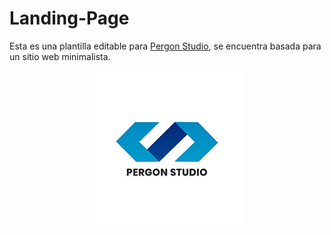# Landing-Page
Esta es una plantilla editable para [Pergon Studio](https://andersongb1007.github.io/PergonStudio/), se encuentra basada para un sitio web minimalista.


<p align="center">
  <a href="https://andersongb1007.github.io/PergonStudio" target="_blank">
      <img src="https://github.com/Pererita/Landing-Page/blob/main/assets/images/Logo%20README.png">
</p>
